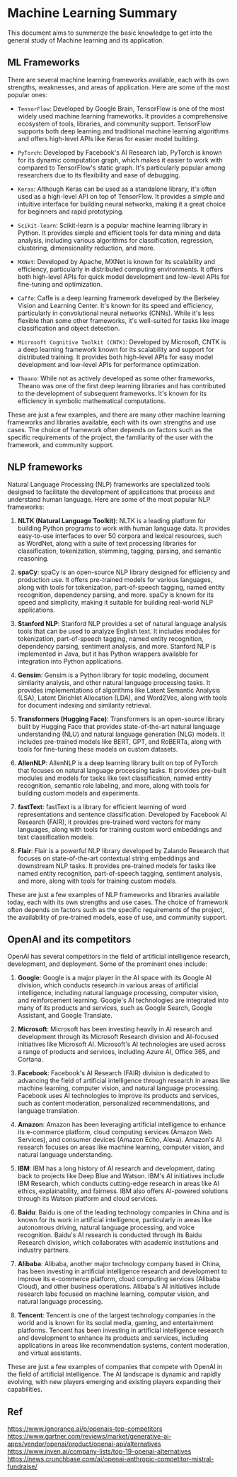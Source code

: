 # Machine Learning Summary

This document aims to summerize the basic knowledge to get into the general study of Machine learning and its application.

## ML Frameworks

There are several machine learning frameworks available, each with its own strengths, weaknesses, and areas of application. Here are some of the most popular ones:

* `TensorFlow`: Developed by Google Brain, TensorFlow is one of the most widely used machine learning frameworks. It provides a comprehensive ecosystem of tools, libraries, and community support. TensorFlow supports both deep learning and traditional machine learning algorithms and offers high-level APIs like Keras for easier model building.

* `PyTorch`: Developed by Facebook's AI Research lab, PyTorch is known for its dynamic computation graph, which makes it easier to work with compared to TensorFlow's static graph. It's particularly popular among researchers due to its flexibility and ease of debugging.

* `Keras`: Although Keras can be used as a standalone library, it's often used as a high-level API on top of TensorFlow. It provides a simple and intuitive interface for building neural networks, making it a great choice for beginners and rapid prototyping.

* `Scikit-learn`: Scikit-learn is a popular machine learning library in Python. It provides simple and efficient tools for data mining and data analysis, including various algorithms for classification, regression, clustering, dimensionality reduction, and more.

* `MXNet`: Developed by Apache, MXNet is known for its scalability and efficiency, particularly in distributed computing environments. It offers both high-level APIs for quick model development and low-level APIs for fine-tuning and optimization.

* `Caffe`: Caffe is a deep learning framework developed by the Berkeley Vision and Learning Center. It's known for its speed and efficiency, particularly in convolutional neural networks (CNNs). While it's less flexible than some other frameworks, it's well-suited for tasks like image classification and object detection.

* `Microsoft Cognitive Toolkit (CNTK)`: Developed by Microsoft, CNTK is a deep learning framework known for its scalability and support for distributed training. It provides both high-level APIs for easy model development and low-level APIs for performance optimization.

* `Theano`: While not as actively developed as some other frameworks, Theano was one of the first deep learning libraries and has contributed to the development of subsequent frameworks. It's known for its efficiency in symbolic mathematical computations.

These are just a few examples, and there are many other machine learning frameworks and libraries available, each with its own strengths and use cases. The choice of framework often depends on factors such as the specific requirements of the project, the familiarity of the user with the framework, and community support.

## NLP frameworks

Natural Language Processing (NLP) frameworks are specialized tools designed to facilitate the development of applications that process and understand human language. Here are some of the most popular NLP frameworks:

1. **NLTK (Natural Language Toolkit)**: NLTK is a leading platform for building Python programs to work with human language data. It provides easy-to-use interfaces to over 50 corpora and lexical resources, such as WordNet, along with a suite of text processing libraries for classification, tokenization, stemming, tagging, parsing, and semantic reasoning.

2. **spaCy**: spaCy is an open-source NLP library designed for efficiency and production use. It offers pre-trained models for various languages, along with tools for tokenization, part-of-speech tagging, named entity recognition, dependency parsing, and more. spaCy is known for its speed and simplicity, making it suitable for building real-world NLP applications.

3. **Stanford NLP**: Stanford NLP provides a set of natural language analysis tools that can be used to analyze English text. It includes modules for tokenization, part-of-speech tagging, named entity recognition, dependency parsing, sentiment analysis, and more. Stanford NLP is implemented in Java, but it has Python wrappers available for integration into Python applications.

4. **Gensim**: Gensim is a Python library for topic modeling, document similarity analysis, and other natural language processing tasks. It provides implementations of algorithms like Latent Semantic Analysis (LSA), Latent Dirichlet Allocation (LDA), and Word2Vec, along with tools for document indexing and similarity retrieval.

5. **Transformers (Hugging Face)**: Transformers is an open-source library built by Hugging Face that provides state-of-the-art natural language understanding (NLU) and natural language generation (NLG) models. It includes pre-trained models like BERT, GPT, and RoBERTa, along with tools for fine-tuning these models on custom datasets.

6. **AllenNLP**: AllenNLP is a deep learning library built on top of PyTorch that focuses on natural language processing tasks. It provides pre-built modules and models for tasks like text classification, named entity recognition, semantic role labeling, and more, along with tools for building custom models and experiments.

7. **fastText**: fastText is a library for efficient learning of word representations and sentence classification. Developed by Facebook AI Research (FAIR), it provides pre-trained word vectors for many languages, along with tools for training custom word embeddings and text classification models.

8. **Flair**: Flair is a powerful NLP library developed by Zalando Research that focuses on state-of-the-art contextual string embeddings and downstream NLP tasks. It provides pre-trained models for tasks like named entity recognition, part-of-speech tagging, sentiment analysis, and more, along with tools for training custom models.

These are just a few examples of NLP frameworks and libraries available today, each with its own strengths and use cases. The choice of framework often depends on factors such as the specific requirements of the project, the availability of pre-trained models, ease of use, and community support.

## OpenAI and its competitors

OpenAI has several competitors in the field of artificial intelligence research, development, and deployment. Some of the prominent ones include:

1. **Google**: Google is a major player in the AI space with its Google AI division, which conducts research in various areas of artificial intelligence, including natural language processing, computer vision, and reinforcement learning. Google's AI technologies are integrated into many of its products and services, such as Google Search, Google Assistant, and Google Translate.

2. **Microsoft**: Microsoft has been investing heavily in AI research and development through its Microsoft Research division and AI-focused initiatives like Microsoft AI. Microsoft's AI technologies are used across a range of products and services, including Azure AI, Office 365, and Cortana.

3. **Facebook**: Facebook's AI Research (FAIR) division is dedicated to advancing the field of artificial intelligence through research in areas like machine learning, computer vision, and natural language processing. Facebook uses AI technologies to improve its products and services, such as content moderation, personalized recommendations, and language translation.

4. **Amazon**: Amazon has been leveraging artificial intelligence to enhance its e-commerce platform, cloud computing services (Amazon Web Services), and consumer devices (Amazon Echo, Alexa). Amazon's AI research focuses on areas like machine learning, computer vision, and natural language understanding.

5. **IBM**: IBM has a long history of AI research and development, dating back to projects like Deep Blue and Watson. IBM's AI initiatives include IBM Research, which conducts cutting-edge research in areas like AI ethics, explainability, and fairness. IBM also offers AI-powered solutions through its Watson platform and cloud services.

6. **Baidu**: Baidu is one of the leading technology companies in China and is known for its work in artificial intelligence, particularly in areas like autonomous driving, natural language processing, and voice recognition. Baidu's AI research is conducted through its Baidu Research division, which collaborates with academic institutions and industry partners.

7. **Alibaba**: Alibaba, another major technology company based in China, has been investing in artificial intelligence research and development to improve its e-commerce platform, cloud computing services (Alibaba Cloud), and other business operations. Alibaba's AI initiatives include research labs focused on machine learning, computer vision, and natural language processing.

8. **Tencent**: Tencent is one of the largest technology companies in the world and is known for its social media, gaming, and entertainment platforms. Tencent has been investing in artificial intelligence research and development to enhance its products and services, including applications in areas like recommendation systems, content moderation, and virtual assistants.

These are just a few examples of companies that compete with OpenAI in the field of artificial intelligence. The AI landscape is dynamic and rapidly evolving, with new players emerging and existing players expanding their capabilities.


## Ref

https://www.ignorance.ai/p/openais-top-competitors
https://www.gartner.com/reviews/market/generative-ai-apps/vendor/openai/product/openai-api/alternatives
https://www.inven.ai/company-lists/top-19-openai-alternatives
https://news.crunchbase.com/ai/openai-anthropic-competitor-mistral-fundraise/